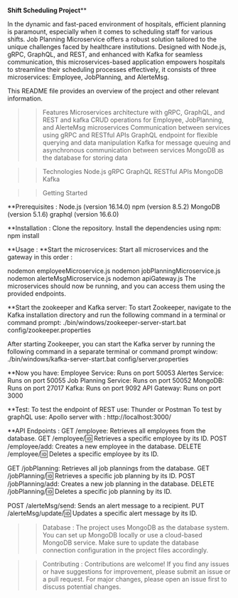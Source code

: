 ********************************************************Shift Scheduling Project**********************************************************

In the dynamic and fast-paced environment of hospitals, efficient planning is paramount, especially when it comes to scheduling staff for various shifts. Job Planning Microservice offers a robust solution tailored to the unique challenges faced by healthcare institutions. Designed with Node.js, gRPC, GraphQL, and REST, and enhanced with Kafka for seamless communication, this microservices-based application empowers hospitals to streamline their scheduling processes effectively, it consists of three microservices: Employee, JobPlanning, and AlerteMsg. 

This README file provides an overview of the project and other relevant information.


>>Features
Microservices architecture with gRPC, GraphQL, and REST and kafka
CRUD operations for Employee, JobPlanning, and AlerteMsg microservices
Communication between services using gRPC and RESTful APIs
GraphQL endpoint for flexible querying and data manipulation
Kafka for message queuing and asynchronous communication between services
MongoDB as the database for storing data

>>Technologies
Node.js
gRPC
GraphQL
RESTful APIs
MongoDB
Kafka

>>Getting Started

**Prerequisites :
Node.js (version 16.14.0)
npm (version 8.5.2)
MongoDB (version 5.1.6)
graphql (version 16.6.0)

**Installation :
Clone the repository.
Install the dependencies using npm:
npm install

**Usage :
**Start the microservices:
Start all microservices and the gateway in this order :

nodemon employeeMicroservice.js
nodemon jobPlanningMicroservice.js
nodemon alerteMsgMicroservice.js
nodemon apiGateway.js
The microservices should now be running, and you can access them using the provided endpoints.

**Start the zookeeper and Kafka server:
To start Zookeeper, navigate to the Kafka installation directory and run the following command in a terminal or command prompt:
./bin/windows/zookeeper-server-start.bat config/zookeeper.properties

After starting Zookeeper, you can start the Kafka server by running the following command in a separate terminal or command prompt window:
./bin/windows/kafka-server-start.bat config/server.properties


**Now you have:
Employee Service: Runs on port 50053
Alertes Service: Runs on port 50055
Job Planning Service: Runs on port 50052
MongoDB: Runs on port 27017
Kafka: Runs on port 9092
API Gateway: Runs on port 3000

**Test:
To test the endpoint of REST use: Thunder or Postman
To test by graphQL use: Apollo server with : http://localhost:3000/

**API Endpoints :
GET /employee: Retrieves all employees from the database.
GET /employee/:id: Retrieves a specific employee by its ID.
POST /employee/add: Creates a new employee in the database.
DELETE /employee/:id: Deletes a specific employee by its ID.

GET /jobPlanning: Retrieves all job plannings from the database.
GET /jobPlanning/:id: Retrieves a specific job planning by its ID.
POST /jobPlanning/add: Creates a new job planning in the database.
DELETE /jobPlanning/:id: Deletes a specific job planning by its ID.

POST /alerteMsg/send: Sends an alert message to a recipient.
PUT /alerteMsg/update/:id: Updates a specific alert message by its ID.

>>Database :
The project uses MongoDB as the database system. You can set up MongoDB locally or use a cloud-based MongoDB service. Make sure to update the database connection configuration in the project files accordingly.

>>Contributing :
Contributions are welcome! If you find any issues or have suggestions for improvement, please submit an issue or a pull request. For major changes, please open an issue first to discuss potential changes.
